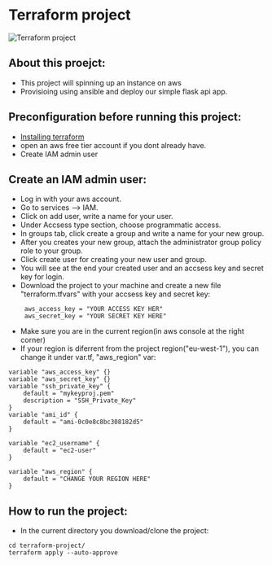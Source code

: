 # Terraform project
![Terraform project](https://user-images.githubusercontent.com/52320907/135708635-b58bd53c-0730-4de7-bdbe-df3dca0c6bd6.jpg)
 ## About this proejct:
 * This project will spinning up an instance on aws
 * Provisioing using ansible and deploy our simple flask api app.
 ## Preconfiguration before running this project:
 * <a href="https://learn.hashicorp.com/tutorials/terraform/install-cli">Installing terraform</a>
 * open an aws free tier account if you dont already have.
 * Create IAM admin user
 ## Create an IAM admin user:
 * Log in with your aws account.
 * Go to services --> IAM.
 * Click on add user, write a name for your user.
 * Under Accsess type section, choose programmatic access.
 * In groups tab, click create a group and write a name for your new group.
 * After you creates your new group, attach the administrator group policy role to your group.
 * Click create user for creating your new user and group.
 * You will see at the end your created user and an accsess key and secret key for login.
 * Download the project to your machine and create a new file "terraform.tfvars" with your accsess key and secret key:
   ```
    aws_access_key = "YOUR ACCESS KEY HER"
    aws_secret_key = "YOUR SECRET KEY HERE"
   ```
 * Make sure you are in the current region(in aws console at the right corner)
 * If your region is diferrent from the project region("eu-west-1"),
   you can change it under var.tf, "aws_region" var:
```
variable "aws_access_key" {}
variable "aws_secret_key" {}
variable "ssh_private_key" {
    default = "mykeyproj.pem"
    description = "SSH_Private_Key"
}
variable "ami_id" {
    default = "ami-0c0e8c8bc308182d5"
}

variable "ec2_username" {
    default = "ec2-user"
}

variable "aws_region" {
    default = "CHANGE YOUR REGION HERE"
}
```
 ## How to run the project:
 * In the current directory you download/clone the project:
 ```
cd terraform-project/
terraform apply --auto-approve
```
 

   
